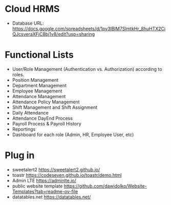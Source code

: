 # Cloud HRMS
- Database URL: https://docs.google.com/spreadsheets/d/1pv3IBIM7SlmtkHr_8huHTX2CiQJcsveraXFjC8bj1v8/edit?usp=sharing
# Functional Lists
- User/Role Management (Authentication vs. Authorization) according to roles.
- Position Management
- Department Management
- Employee Management 
- Attendance Management
- Attendance Policy Management
- Shift Management and Shift Assignment
- Daily Attendance
- Attendance DayEnd Process
- Payroll Process & Payroll History
- Reportings
- Dashboard for each role (Admin, HR, Employee User, etc)
# Plug in
- sweetalert2 https://sweetalert2.github.io/
- toastr https://codeseven.github.io/toastr/demo.html
- Admin LTE https://adminlte.io/
- public website template https://github.com/dawidolko/Website-Templates?tab=readme-ov-file
- datatables.net https://datatables.net/
